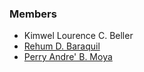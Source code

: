 ### Members
- Kimwel Lourence C. Beller
- [Rehum D. Baraquil](https://github.com/SoapEater)
- [Perry Andre' B. Moya](https://github.com/PseuMoya)
